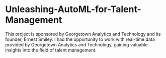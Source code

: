 # Unleashing-AutoML-for-Talent-Management
This project is sponsored by Georgetown Analytics and Technology and its founder, Ernest Smiley. I had the opportunity to work with real-time data provided by Georgetown Analytics and Technology, gaining valuable insights into the field of talent management.
